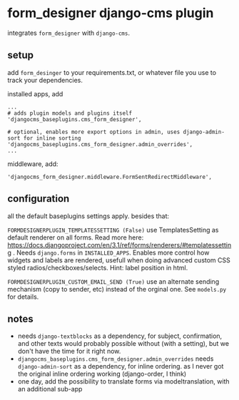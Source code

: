 # form_designer django-cms plugin

integrates `form_designer` with `django-cms`. 

## setup

add `form_desinger` to your requirements.txt, or whatever file you use 
to track your dependencies.

installed apps, add

```
...
# adds plugin models and plugins itself
'djangocms_baseplugins.cms_form_designer',

# optional, enables more export options in admin, uses django-admin-sort for inline sorting
'djangocms_baseplugins.cms_form_designer.admin_overrides',  
...
```

middleware, add:

    'djangocms_form_designer.middleware.FormSentRedirectMiddleware',

## configuration

all the default baseplugins settings apply. besides that:

`FORMDESIGNERPLUGIN_TEMPLATESSETTING (False)` use TemplatesSetting as default renderer
on all forms. Read more here: https://docs.djangoproject.com/en/3.1/ref/forms/renderers/#templatessetting . 
Needs `django.forms` in `INSTALLED_APPS`. Enables more control how widgets and labels are rendered,
usefull when doing advanced custom CSS styled radios/checkboxes/selects. Hint: label position in html.

`FORMDESIGNERPLUGIN_CUSTOM_EMAIL_SEND (True)` use an alternate sending mechanism (copy to sender, etc)
instead of the orginal one. See `models.py` for details.

## notes

- needs `django-textblocks` as a dependency, for subject, confirmation, and other texts
  would probably possible without (with a setting), but we don't have the time for it right now.
- `djangocms_baseplugins.cms_form_designer.admin_overrides` needs `django-admin-sort` as a dependency, 
  for inline ordering. as I never got the original inline ordering working (django-order, I think)
- one day, add the possibility to translate forms via modeltranslation, with an additional sub-app
